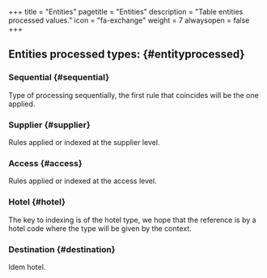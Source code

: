+++
title = "Entities"
pagetitle = "Entities"
description = "Table entities processed values."
icon = "fa-exchange"
weight = 7
alwaysopen = false
+++

## Entities processed types: {#entityprocessed}

### Sequential {#sequential}
Type of processing sequentially, the first rule that coincides will be the one applied.
### Supplier {#supplier}
Rules applied or indexed at the supplier level.
### Access {#access}
Rules applied or indexed at the access level.
### Hotel {#hotel}
The key to indexing is of the hotel type, we hope that the reference is by a hotel code where the type will be given by the context.
### Destination {#destination}
Idem hotel.